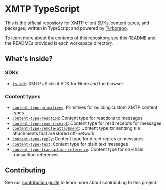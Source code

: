 # XMTP TypeScript

This is the official repository for XMTP client SDKs, content types, and packages, written in TypeScript and powered by [Turborepo](https://turbo.build/repo).

To learn more about the contents of this repository, see this README and the READMEs provided in each workspace directory.

## What's inside?

### SDKs

- [`js-sdk`](https://github.com/xmtp/xmtp-js/blob/main/packages/js-sdk): XMTP JS client SDK for Node and the browser

### Content types

- [`content-type-primitives`](content-types/content-type-primitives): Primitives for building custom XMTP content types
- [`content-type-reaction`](content-types/content-type-reaction): Content type for reactions to messages
- [`content-type-read-receipt`](content-types/content-type-read-receipt): Content type for read receipts for messages
- [`content-type-remote-attachment`](content-types/content-type-remote-attachment): Content type for sending file attachments that are stored off-network
- [`content-type-reply`](content-types/content-type-reply): Content type for direct replies to messages
- [`content-type-text`](content-types/content-type-text): Content type for plain text messages
- [`content-type-transaction-reference`](content-types/content-type-transaction-reference): Content type for on-chain transaction references

## Contributing

See our [contribution guide](./CONTRIBUTING.md) to learn more about contributing to this project.
